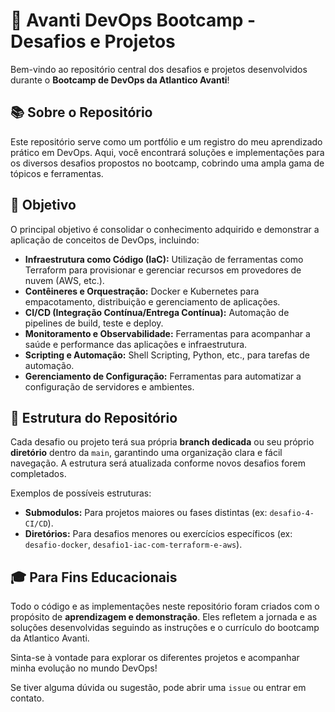 # 🚀 Avanti DevOps Bootcamp - Desafios e Projetos


Bem-vindo ao repositório central dos desafios e projetos desenvolvidos durante o **Bootcamp de DevOps da Atlantico Avanti**!


## 📚 Sobre o Repositório

Este repositório serve como um portfólio e um registro do meu aprendizado prático em DevOps. Aqui, você encontrará soluções e implementações para os diversos desafios propostos no bootcamp, cobrindo uma ampla gama de tópicos e ferramentas.


## 🎯 Objetivo

O principal objetivo é consolidar o conhecimento adquirido e demonstrar a aplicação de conceitos de DevOps, incluindo:

* **Infraestrutura como Código (IaC):** Utilização de ferramentas como Terraform para provisionar e gerenciar recursos em provedores de nuvem (AWS, etc.).
* **Contêineres e Orquestração:** Docker e Kubernetes para empacotamento, distribuição e gerenciamento de aplicações.
* **CI/CD (Integração Contínua/Entrega Contínua):** Automação de pipelines de build, teste e deploy.
* **Monitoramento e Observabilidade:** Ferramentas para acompanhar a saúde e performance das aplicações e infraestrutura.
* **Scripting e Automação:** Shell Scripting, Python, etc., para tarefas de automação.
* **Gerenciamento de Configuração:** Ferramentas para automatizar a configuração de servidores e ambientes.


## 📂 Estrutura do Repositório

Cada desafio ou projeto terá sua própria **branch dedicada** ou seu próprio **diretório** dentro da `main`, garantindo uma organização clara e fácil navegação. A estrutura será atualizada conforme novos desafios forem completados.

Exemplos de possíveis estruturas:

* **Submodulos:** Para projetos maiores ou fases distintas (ex: `desafio-4-CI/CD`).
* **Diretórios:** Para desafios menores ou exercícios específicos (ex: `desafio-docker`, `desafio1-iac-com-terraform-e-aws`).


## 🎓 Para Fins Educacionais

Todo o código e as implementações neste repositório foram criados com o propósito de **aprendizagem e demonstração**. Eles refletem a jornada e as soluções desenvolvidas seguindo as instruções e o currículo do bootcamp da Atlantico Avanti.


Sinta-se à vontade para explorar os diferentes projetos e acompanhar minha evolução no mundo DevOps!

Se tiver alguma dúvida ou sugestão, pode abrir uma `issue` ou entrar em contato.
